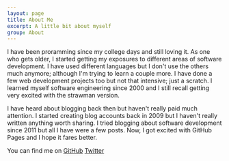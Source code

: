 ```yaml
---
layout: page
title: About Me
excerpt: A little bit about myself
group: About
---
```


I have been proramming since my college days and still loving it.
As one who gets older, I started getting my exposures to different areas of software development.
I have used different languages but I don't use the others much anymore; although I'm trying to learn a couple more.
I have done a few web development projects too but not that intensive; just a scratch.
I learned myself software engineering since 2000 and I still recall getting very excited with the strawman version.

I have heard about blogging back then but haven't really paid much attention.
I started creating blog accounts back in 2009 but I haven't really written anything worth sharing.
I tried blogging about software development since 2011 but all I have were a few posts.
Now, I got excited with GitHub Pages and I hope it fares better.

<section class="social">
<p>
You can find me on
<a href="{{ site.author.github }}">GitHub</a>
<a href="{{ site.author.twitter }}">Twitter</a>
</p>
</section>
